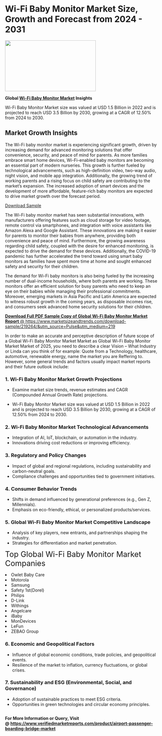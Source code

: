 <H1>Wi-Fi Baby Monitor Market Size, Growth and Forecast from 2024 - 2031</H1><img class="aligncenter size-medium wp-image-584254" src="https://thirdeyenews.in/wp-content/uploads/2024/09/Global-Market-Research-300x168.jpeg" alt="" width="300" height="168" /><p><strong>Global&nbsp;<a href="https://www.marketsizeandtrends.com/download-sample/219264/&amp;utm_source=Pulse&amp;utm_medium=219">Wi-Fi Baby Monitor Market</a> Insights</strong></p><p>Wi-Fi Baby Monitor Market size was valued at USD 1.5 Billion in 2022 and is projected to reach USD 3.5 Billion by 2030, growing at a CAGR of 12.50% from 2024 to 2030.</p><p><h2>Market Growth Insights</h2> <p>The Wi-Fi baby monitor market is experiencing significant growth, driven by increasing demand for advanced monitoring solutions that offer convenience, security, and peace of mind for parents. As more families embrace smart home devices, Wi-Fi-enabled baby monitors are becoming an essential part of modern nurseries. This growth is further fueled by technological advancements, such as high-definition video, two-way audio, night vision, and mobile app integration. Additionally, the growing trend of working parents and a rising focus on child safety are contributing to the market’s expansion. The increased adoption of smart devices and the development of more affordable, feature-rich baby monitors are expected to drive market growth over the forecast period.</p> <p><a href="#">Download Sample</a></p> <p>The Wi-Fi baby monitor market has seen substantial innovations, with manufacturers offering features such as cloud storage for video footage, remote control via smartphones, and integration with voice assistants like Amazon Alexa and Google Assistant. These innovations are making it easier for parents to monitor their babies from anywhere, providing both convenience and peace of mind. Furthermore, the growing awareness regarding child safety, coupled with the desire for enhanced monitoring, is expected to drive the demand for these devices. Additionally, the COVID-19 pandemic has further accelerated the trend toward using smart baby monitors as families have spent more time at home and sought enhanced safety and security for their children.</p> <p>The demand for Wi-Fi baby monitors is also being fueled by the increasing number of dual-income households, where both parents are working. These monitors offer an efficient solution for busy parents who need to keep an eye on their babies while managing their professional commitments. Moreover, emerging markets in Asia Pacific and Latin America are expected to witness robust growth in the coming years, as disposable incomes rise, and consumers seek advanced home security solutions for their children.</p> <p><a href="#"></p><p><span class=""><strong>Download Full PDF Sample Copy of Global Wi-Fi Baby Monitor Market Report</strong> @ <a href="https://www.marketsizeandtrends.com/download-sample/219264/&amp;utm_source=Pulse&amp;utm_medium=219" target="_blank">https://www.marketsizeandtrends.com/download-sample/219264/&amp;utm_source=Pulse&amp;utm_medium=219</a></span></p><p>In order to make an accurate and perceptive description of future scope of a Global&nbsp;Wi-Fi Baby Monitor Market Market as Global&nbsp;Wi-Fi Baby Monitor Market Market of 2025, you need to describe a clear Vision &ndash; What Industry or Linda can you think of for example: Quote from a Technology, healthcare, automotive, renewable energy, name the market you are Reffering to. However, some general trends and factors usually impact market reports and their future outlook include:</p><h3>1.&nbsp;<strong>Wi-Fi Baby Monitor Market Growth Projections</strong></h3><ul><li>Examine market size trends, revenue estimates and CAGR (Compounded Annual Growth Rate) projections.</li><li><p>Wi-Fi Baby Monitor Market size was valued at USD 1.5 Billion in 2022 and is projected to reach USD 3.5 Billion by 2030, growing at a CAGR of 12.50% from 2024 to 2030.</p></li></ul><h3>2.&nbsp;<strong>Wi-Fi Baby Monitor Market Technological Advancements</strong></h3><ul><li>Integration of AI, IoT, blockchain, or automation in the industry.</li><li>Innovations driving cost reductions or improving efficiency.</li></ul><h3>3.&nbsp;<strong>Regulatory and Policy Changes</strong></h3><ul><li>Impact of global and regional regulations, including sustainability and carbon-neutral goals.</li><li>Compliance challenges and opportunities tied to government initiatives.</li></ul><h3>4.&nbsp;<strong>Consumer Behavior Trends</strong></h3><ul><li>Shifts in demand influenced by generational preferences (e.g., Gen Z, Millennials).</li><li>Emphasis on eco-friendly, ethical, or personalized products/services.</li></ul><h3>5.&nbsp;<strong>Global Wi-Fi Baby Monitor Market Competitive Landscape</strong></h3><ul><li>Analysis of key players, new entrants, and partnerships shaping the industry.</li><li>Strategies for differentiation and market penetration.</li></ul><p data-pm-slice="1 1 []"><span style="color: inherit; font-family: inherit; font-size: 25px;">Top Global Wi-Fi Baby Monitor Market Companies</span></p><div class="" data-test-id=""><p><li>Owlet Baby Care</li><li> Motorola</li><li> Samsung</li><li> Safety 1st(Dorel)</li><li> Philips</li><li> D-Link</li><li> Withings</li><li> Angelcare</li><li> iBaby</li><li> MonDevices</li><li> LeFun</li><li> ZEBAO Group</li></p></div><h3>6.&nbsp;<strong>Economic and Geopolitical Factors</strong></h3><ul><li>Influence of global economic conditions, trade policies, and geopolitical events.</li><li>Resilience of the market to inflation, currency fluctuations, or global crises.</li></ul><h3>7.&nbsp;<strong>Sustainability and ESG (Environmental, Social, and Governance)</strong></h3><ul><li>Adoption of sustainable practices to meet ESG criteria.</li><li>Opportunities in green technologies and circular economy principles.</li></ul><h2><strong style="font-size: 14px;">For More Information or Query, Visit @&nbsp;</strong><a style="background-color: #ffffff; font-size: 14px;" href="https://www.marketsizeandtrends.com/report/wi-fi-baby-monitor-market/" target="_blank">https://www.verifiedmarketreports.com/product/airport-passenger-boarding-bridge-market</a></h2>
